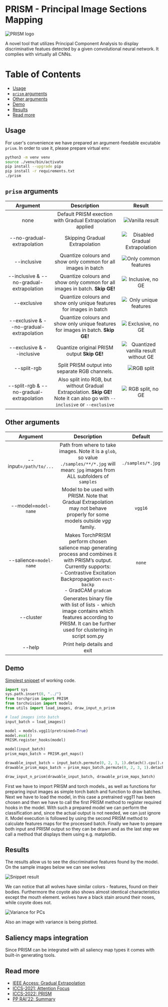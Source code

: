 # PRISM - **Pr**incipal **I**mage **S**ections **M**apping

![PRISM logo](https://raw.githubusercontent.com/szandala/TorchPRISM/master/PRISM_logo.png)

A novel tool that utilizes Principal Component Analysis to display discriminative featues detected by a given convolutional neural network.
It complies with virtually all CNNs.

# Table of Contents
* [Usage](#Usage)
* [`prism` arguments](#`prism`-arguments)
* [Other arguments](#Other-arguments)
* [Demo](#Demo)
* [Results](#Results)
* [Read more](#Read-more)

## Usage

For user's convenience we have prepared an argument-feedable excutable `prism`.
In order to use it, please prepare virtual env:
```sh
python3 -m venv venv
source ./venv/bin/activate
pip install --upgrade pip
pip install -r requirements.txt
./prism
```

## `prism` arguments

| Argument | Description | Result |
| :---: | :---: | :---: |
| none | Default PRISM exection with Gradual Extrapolation applied | ![Vanilla result](https://raw.githubusercontent.com/szandala/TorchPRISM/assets/results/PRISM_vanilla.jpg) |
| --no-gradual-extrapolation | Skipping Gradual Extrapolation | ![Disabled Gradual Extrapolation](https://raw.githubusercontent.com/szandala/TorchPRISM/assets/results/PRISM_no-ge.jpg) |
| --inclusive | Quantize colours and show only common for all images in batch | ![Only common features](https://raw.githubusercontent.com/szandala/TorchPRISM/assets/results/PRISM_inclusive.jpg) |
| --inclusive & --no-gradual-extrapolation | Quantize colours and show only common for all images in batch. **Skip GE!** | ![Inclusive, no GE](https://raw.githubusercontent.com/szandala/TorchPRISM/assets/results/PRISM_no-ge_inclusive.jpg) |
| --exclusive | Quantize colours and show only unique features for images in batch | ![Only unique features](https://raw.githubusercontent.com/szandala/TorchPRISM/assets/results/PRISM_exclusive.jpg) |
| --exclusive & --no-gradual-extrapolation | Quantize colours and show only unique features for images in batch. **Skip GE!** | ![Exclusive, no GE](https://raw.githubusercontent.com/szandala/TorchPRISM/assets/results/PRISM_no-ge_exclusive.jpg) |
| --exclusive & --inclusive | Quantize original PRISM output **Skip GE!** | ![Quantized vanilla result without GE](https://raw.githubusercontent.com/szandala/TorchPRISM/assets/results/PRISM_inclusive_exclusive.jpg) |
| --split-rgb |Split PRISM output into separate RGB channels. | ![RGB split](https://raw.githubusercontent.com/szandala/TorchPRISM/assets/results/PRISM_RGB.jpg) |
| --split-rgb & --no-gradual-extrapolation | Also split into RGB, but without Gradual Extrapolation. **Skip GE!** Note it can also go with `--inclusive` or `--exclusive`| ![RGB split, no GE](https://raw.githubusercontent.com/szandala/TorchPRISM/assets/results/PRISM_no-ge_RGB.jpg) |


## Other arguments

| Argument | Description | Default |
| :---: | :---: | :---: |
| --input=`/path/to/...` | Path from where to take images. Note it is a `glob`, so value `./samples/**/*.jpg` will mean: `jpg` images from ALL subfolders of `samples` | `./samples/*.jpg` |
| --model=`model-name` | Model to be used with PRISM. Note that Gradual Extrapolation may not behave properly for some models outside *vgg* family. | `vgg16` |
| --salience=`model-name` | Makes TorchPRISM perform chosen salience map generating process and combines it with PRISM’s output. Currently supports:<br>- Contrastive Excitation Backpropagation `exct-backp`<br>- GradCAM `gradcam` | `none` |
| --cluster | Generates binary file with list of lists - which image contains which features according to PRISM. It can be further used for clustering in script som.py |  |
| --help | Print help details and exit |  |

## Demo

[Simplest snippet](https://github.com/szandala/TorchPRISM/blob/master/SoftwareX_snippet/snippet.py) of working code.

```python
import sys
sys.path.insert(0, "../")
from torchprism import PRISM
from torchvision import models
from utils import load_images, draw_input_n_prism

# load images into batch
input_batch = load_images()

model = models.vgg11(pretrained=True)
model.eval()
PRISM.register_hooks(model)

model(input_batch)
prism_maps_batch = PRISM.get_maps()

drawable_input_batch = input_batch.permute(0, 2, 3, 1).detach().cpu().numpy()
drawable_prism_maps_batch = prism_maps_batch.permute(0, 2, 3, 1).detach().cpu().numpy()

draw_input_n_prism(drawable_input_batch, drawable_prism_maps_batch)
```
First we have to import PRISM and torch models., as well as functions for preparing input images as simple torch batch and function to draw batches. Next we have to load the model, in this case a pretrained vgg11 has been chosen and then we have to call the first PRISM method to register required hooks in the model.
With such a prepared model we can perform the classification and, since the actual output is not needed, we can just ignore it. Model execution is followed by using the second PRISM method to calculate features maps for the processed batch. Finally we have to prepare both input and PRISM output so they can be drawn and as the last step we call a method that displays them using e.g. matplotlib.

## Results

The results allow us to see the discriminative features found by the model.
On the sample images below we can see wolves

![Snippet result](https://raw.githubusercontent.com/szandala/TorchPRISM/master/SoftwareX_snippet/PRISM_result.png)

We can notice that all wolves have similar colors - features, found on their bodies. Furthermore the coyote also shows almost identical characteristics except the mouth element. wolves have a black stain around their noses, while coyote does not.

![Variance for PCs](https://raw.githubusercontent.com/szandala/TorchPRISM/assets/results/PRISM_var_vgg16.jpg)

Also an image with variance is being plotted.

## Saliency maps integration

Since PRISM can be integrated with all saliency map types it comes with built-in generating tools.

## Read more
- [IEEE Access: Gradual Extrapolation](https://ieeexplore.ieee.org/document/9468713)
- [ICCS-2021: Attention Focus](https://www.iccs-meeting.org/archive/iccs2021/papers/127430415.pdf)
- [ICCS-2022: PRISM](https://link.springer.com/chapter/10.1007/978-3-031-08751-6_54)
- [PP RAI'22: Summary](https://docs.google.com/document/d/1_-TKex_0BW2pV3BO4Uwk6gF3Cer2bB5qUdgxWns0e-4/edit?usp=sharing)
